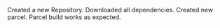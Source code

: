 Created a new Repository.
Downloaded all dependencies. Created new parcel. 
Parcel build works as expected.